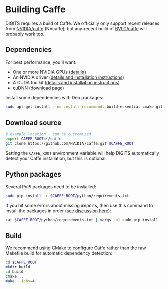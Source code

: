 # Building Caffe

DIGITS requires a build of Caffe.
We officially only support recent releases from [NVIDIA/caffe](https://github.com/NVIDIA/caffe) (NVcaffe), but any recent build of [BVLC/caffe](https://github.com/BVLC/caffe) will probably work too.

## Dependencies

For best performance, you'll want:

* One or more NVIDIA GPUs ([details](InstallCuda.md#gpu))
* An NVIDIA driver ([details and installation instructions](InstallCuda.md#driver))
* A CUDA toolkit ([details and installation instructions](InstallCuda.md#cuda-toolkit))
* cuDNN ([download page](https://developer.nvidia.com/cudnn))

Install some dependencies with Deb packages:
```sh
sudo apt-get install --no-install-recommends build-essential cmake git gfortran libatlas-base-dev libboost-all-dev libgflags-dev libgoogle-glog-dev libhdf5-serial-dev libleveldb-dev liblmdb-dev libopencv-dev libprotobuf-dev libsnappy-dev protobuf-compiler python-all-dev python-dev python-h5py python-matplotlib python-numpy python-opencv python-pil python-pip python-protobuf python-scipy python-skimage python-sklearn
```

## Download source

```sh
# example location - can be customized
export CAFFE_ROOT=~/caffe
git clone https://github.com/NVIDIA/caffe.git $CAFFE_ROOT
```

Setting the `CAFFE_ROOT` environment variable will help DIGITS automatically detect your Caffe installation, but this is optional.

## Python packages

Several PyPI packages need to be installed:
```sh
sudo pip install -r $CAFFE_ROOT/python/requirements.txt
```

If you hit some errors about missing imports, then use this command to install the packages in order ([see discussion here](https://github.com/BVLC/caffe/pull/1950#issuecomment-76026969)):
```sh
cat $CAFFE_ROOT/python/requirements.txt | xargs -n1 sudo pip install
```

## Build

We recommend using CMake to configure Caffe rather than the raw Makefile build for automatic dependency detection:
```sh
cd $CAFFE_ROOT
mkdir build
cd build
cmake ..
make --jobs=4
```

